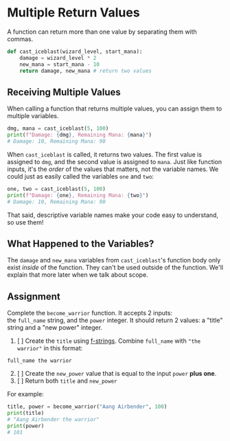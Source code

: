 # Multiple Return Values

A function can return more than one value by separating them with commas.

```python
def cast_iceblast(wizard_level, start_mana):
    damage = wizard_level * 2
    new_mana = start_mana - 10
    return damage, new_mana # return two values
```

## Receiving Multiple Values

When calling a function that returns multiple values, you can assign them to multiple variables.

```py
dmg, mana = cast_iceblast(5, 100)
print(f"Damage: {dmg}, Remaining Mana: {mana}")
# Damage: 10, Remaining Mana: 90
```

When `cast_iceblast` is called, it returns two values. The first value is assigned to `dmg`, and the second value is assigned to `mana`. Just like function inputs, it's the _order_ of the values that matters, not the variable names. We could just as easily called the variables `one` and `two`:

```py
one, two = cast_iceblast(5, 100)
print(f"Damage: {one}, Remaining Mana: {two}")
# Damage: 10, Remaining Mana: 90
```

That said, descriptive variable names make your code easy to understand, so use them!

## What Happened to the Variables?

The `damage` and `new_mana` variables from `cast_iceblast`'s function body only exist _inside_ of the function. They can't be used outside of the function. We'll explain that more later when we talk about scope.

## Assignment

Complete the `become_warrior` function. It accepts 2 inputs: the `full_name` string, and the `power` integer. It should return 2 values: a "title" string and a "new power" integer.

1. [ ] Create the `title` using [f-strings](https://docs.python.org/3/tutorial/inputoutput.html#formatted-string-literals). Combine `full_name` with `"the warrior"` in this format:

```
full_name the warrior
```

2. [ ] Create the `new_power` value that is equal to the input `power` **plus one**.
3. [ ] Return both `title` and `new_power`

For example:

```py
title, power = become_warrior("Aang Airbender", 100)
print(title)
# "Aang Airbender the warrior"
print(power)
# 101
```